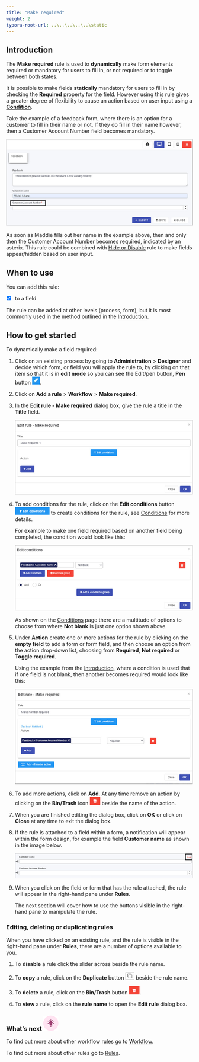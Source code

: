 ```yaml
---
title: "Make required"
weight: 2
typora-root-url: ..\..\..\..\..\static
---
```


## Introduction ##

The **Make required** rule is used to **dynamically** make form elements required or mandatory for users to fill in, or not required or to toggle between both states.

It is possible to make fields **statically** mandatory for users to fill in by checking the **Required** property for the field. However using this rule gives a greater degree of flexibility to cause an action based on user input using a [**Condition**](/docs/platform/rules/general/add-conditions/).

Take the example of a feedback form, where there is an option for a customer to fill in their name or not. If they do fill in their name however, then a Customer Account Number field becomes mandatory. 

![Make required rule example](/images/make-required-example.jpg)

As soon as Maddie fills out her name in the example above, then and only then the Customer Account Number becomes required, indicated by an asterix. This rule could be combined with [Hide or Disable](/docs/platform/rules/workflow/hide-or-disable/) rule to make fields appear/hidden based on user input.



## When to use

You can add this rule:

- [x] to a field

The rule can be added at other levels (process, form), but it is most commonly used in the method outlined in the [Introduction](#introduction).



## How to get started

To dynamically make a field required:

1. Click on an existing process by going to **Administration** > **Designer** and decide which form, or field you will apply the rule to, by clicking on that item so that it is in **edit mode** so you can see the Edit/pen button,  **Pen** button ![Pen button](/images/penicon.png).

2. Click on **Add a rule** > **Workflow** > **Make required**. 

3. In the **Edit rule - Make required** dialog box, give the rule a title in the **Title** field.

   ![Make required rule example](/images/make-required-rule.jpg)

4. To add conditions for the rule, click on the **Edit conditions** button ![Edit conditions button](/images/editconditions.png) to create conditions for the rule, see [Conditions](/docs/platform/rules/general/add-conditions/) for more details.

   For example to make one field required based on another field being completed, the condition would look like this:

   ![Make required example condition](/images/make-required-condition.jpg)

   As shown on the [Conditions](/docs/platform/rules/general/add-conditions/) page there are a multitude of options to choose from where **Not blank** is just one option shown above.

5. Under **Action** create one or more actions for the rule by clicking on the **empty field** to add a form or form field, and then choose an option from the action drop-down list, choosing from **Required**, **Not required** or **Toggle required**. 

   Using the example from the [Introduction](#introduction), where a condition is used that if one field is not blank, then another becomes required would look like this:

   ![Make required example dialog box](/images/make-required-example-dialog.jpg)

6. To add more actions, click on **Add**. At any time remove an action by clicking on the **Bin/Trash** icon ![Bin/Trash button](/images/bin.png) beside the name of the action.

7. When you are finished editing the dialog box, click on **OK** or click on **Close** at any time to exit the dialog box.

8. If the rule is attached to a field within a form, a notification will appear within the form design, for example the field **Customer name** as shown in the image below.

   ![Rule on a form field](/images/rule-on-field.jpg)

9. When you click on the field or form that has the rule attached, the rule will appear in the right-hand pane under **Rules**. 

   The next section will cover how to use the buttons visible in the right-hand pane to manipulate the rule.



### Editing, deleting or duplicating rules

When you have clicked on an existing rule, and the rule is visible in the right-hand pane under **Rules**, there are a number of options available to you.

1. To **disable** a rule click the slider across beside the rule name. 

2. To **copy** a rule, click on the **Duplicate** button ![Duplicate button](/images/duplicate-button.jpg) beside the rule name. 

3. To **delete** a rule, click on the **Bin/Trash** button ![Bin/Trash button](/images/bin.png).

4. To **view** a rule, click on the **rule name** to open the **Edit rule** dialog box.



### What's next  ![Idea icon](/images/18.png) ###

To find out more about other workflow rules go to [Workflow](/docs/platform/rules/workflow/).

To find out more about other rules go to [Rules](/docs/platform/rules/).


